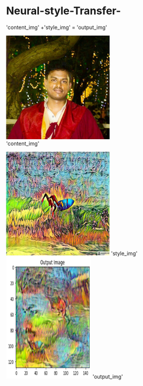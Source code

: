 # Neural-style-Transfer-

'content_img' +'style_img' = 'output_img'  

<img src="./assets/a.png" width="280" height="280"/>       \
        'content_img'

<img src="./assets/b.png" width="280" height="280"/> 
    'style_img'                                                                 
    
<img src="./assets/c.png" width="230" height="330"/>
      'output_img'                                                                                                                                         

    

                                  



